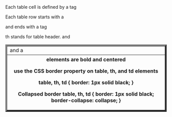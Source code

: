 <table border="5"> <!-- Table Definitions--> 
<!-- border property adds double border and width -->
Each table cell is defined by a <td> and a </td> tag

Each table row starts with a <tr> and ends with a </tr> tag

th stands for table header. and <th> elements are bold and centered

use the CSS border property on table, th, and td elements

table, th, td {
border: 1px solid black;
}

Collapsed border
table, th, td {
border: 1px solid black;
border-collapse: collapse;
}
